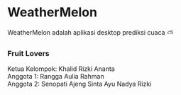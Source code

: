 # WeatherMelon
WeatherMelon adalah aplikasi desktop prediksi cuaca ⛅ 

### Fruit Lovers
Ketua Kelompok: Khalid Rizki Ananta \
Anggota 1: Rangga Aulia Rahman \
Anggota 2: Senopati Ajeng Sinta Ayu Nadya Rizki
